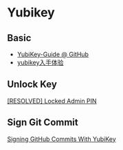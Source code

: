 # Yubikey

## Basic

- [YubiKey-Guide @ GitHub](https://github.com/drduh/YubiKey-Guide#creating-keys)
- [yubikey入手体验](https://www.twblogs.net/a/5d402d07bd9eee517422f1d1?lang=zh-cn)

## Unlock Key

[[RESOLVED] Locked Admin PIN](https://forum.yubico.com/viewtopice441.html?f=35&t=2193#p8245)

## Sign Git Commit

[Signing GitHub Commits With YubiKey](https://den.dev/blog/signing-github-commits-yubikey)